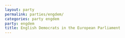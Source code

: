 ```yaml
---
layout: party
permalink: parties/engdem/
categories: party engdem
party: engdem
title: English Democrats in the European Parliament
---
```

